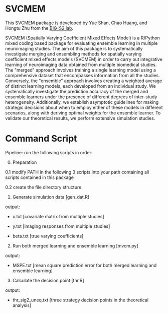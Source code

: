 # SVCMEM

This SVCMEM package is developed by Yue Shan, Chao Huang, and Hongtu Zhu from the [BIG-S2 lab](https://www.med.unc.edu/bigs2/).

SVCMEM (Spatially Varying Coefficient Mixed Effects Model) is a R/Python mixed coding based package for evaluating ensemble learning in multiple neuroimaging studies.
The aim of this package is to  systematically investigate merging and ensembling methods for spatially varying coefficient mixed effects models
(SVCMEM) in order to carry out  integrative learning of  neuroimaging data obtained from multiple  biomedical  studies. 
The "merged" approach involves training a single learning model using a comprehensive dataset that encompasses information from all the studies. Conversely, the "ensemble" approach involves creating a weighted average of distinct learning models, each developed from an individual study. We systematically investigate the prediction accuracy of the merged and ensemble learners under the presence of different degrees of inter-study heterogeneity. Additionally, we establish asymptotic guidelines for making strategic decisions about when to employ either of these models in different scenarios, along with deriving optimal weights for the ensemble learner. 
To validate our theoretical results, we perform extensive simulation studies. 
# Command Script

Pipeline: run the following scripts in order:

0. Preparation

  0.1 modify PATH in the following 3 scripts into your path containing all scripts contained in this package
  
  0.2 create the file directory structure 
  
1. Generate simulation data [gen_dat.R]

  output:
  
  - x.txt
    [covariate matrix from multiple studies]
    
  - y.txt
    [imaging responses from multiple studies]
    
  - beta.txt
    [true varying coefficients]
    
2. Run both merged learning and ensemble learning [mvcm.py]

  output:
  
  - MSPE.txt
    [mean square prediction error for both merged learning and ensemble learning]
    
3. Calculate the decision point [thr.R]

  output:
  
  - thr_sig2_uneq.txt
    [three strategy decision points in the theoretical analysis]
    
